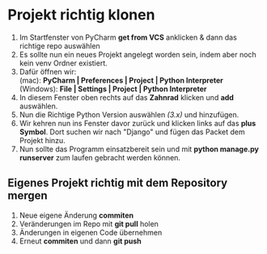 # Projekt richtig klonen
1. Im Startfenster von PyCharm **get from VCS** anklicken & dann das richtige repo auswählen
2. Es sollte nun ein neues Projekt angelegt worden sein, indem aber noch kein venv Ordner existiert.
3. Dafür öffnen wir: <br/>(mac): **PyCharm | Preferences | Project | Python Interpreter**<br/>(Windows): **File | Settings | Project | Python Interpreter**<br/>
4. In diesem Fenster oben rechts auf das **Zahnrad** klicken und **add** auswählen.
5. Nun die Richtige Python Version auswählen _(3.x)_ und hinzufügen.
6. Wir kehren nun ins Fenster davor zurück und klicken links auf das **plus Symbol**. Dort suchen wir nach "Django" und fügen das Packet dem Projekt hinzu.
7. Nun sollte das Programm einsatzbereit sein und mit **python manage.py runserver** zum laufen gebracht werden können.


## Eigenes Projekt richtig mit dem Repository mergen
1. Neue eigene Änderung **commiten**
2. Veränderungen im Repo mit **git pull** holen
3. Änderungen in eigenen Code übernehmen
4. Erneut **commiten** und dann **git push**